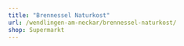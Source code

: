 ```yaml
---
title: "Brennessel Naturkost"
url: /wendlingen-am-neckar/brennessel-naturkost/
shop: Supermarkt
---
```

